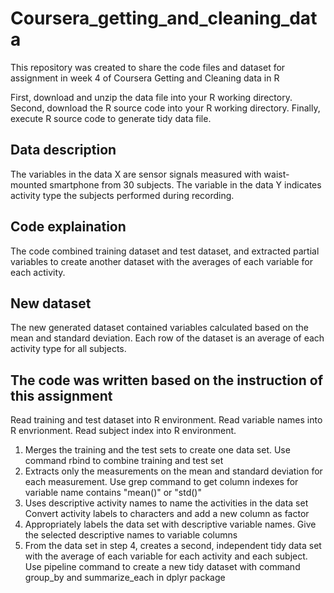 # Coursera_getting_and_cleaning_data
This repository was created to share the code files and dataset for assignment in week 4 of Coursera Getting and Cleaning data in R

 First, download and unzip the data file into your R working directory.
 Second, download the R source code into your R working directory.
 Finally, execute R source code to generate tidy data file.

## Data description

The variables in the data X are sensor signals measured with waist-mounted smartphone from 30 subjects. The variable in the data Y indicates activity type the subjects performed during recording.

## Code explaination

The code combined training dataset and test dataset, and extracted partial variables to create another dataset with the averages of each variable for each activity.

## New dataset

The new generated dataset contained variables calculated based on the mean and standard deviation. Each row of the dataset is an average of each activity type for all subjects.

## The code was written based on the instruction of this assignment

Read training and test dataset into R environment. Read variable names into R envrionment. Read subject index into R environment.

   1. Merges the training and the test sets to create one data set. Use command rbind to combine training and test set
   2. Extracts only the measurements on the mean and standard deviation for each measurement. Use grep command to get column indexes for variable name contains "mean()" or "std()"
   3. Uses descriptive activity names to name the activities in the data set Convert activity labels to characters and add a new column as factor
   4. Appropriately labels the data set with descriptive variable names. Give the selected descriptive names to variable columns
   5. From the data set in step 4, creates a second, independent tidy data set with the average of each variable for each activity and each subject. Use pipeline command to create a new tidy dataset with command group_by and summarize_each in dplyr package
